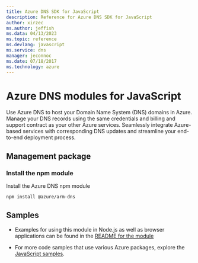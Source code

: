 ```yaml
---
title: Azure DNS SDK for JavaScript
description: Reference for Azure DNS SDK for JavaScript
author: xirzec
ms.author: jeffish
ms.data: 04/13/2023
ms.topic: reference
ms.devlang: javascript
ms.service: dns
manager: jeconnoc
ms.date: 07/18/2017
ms.technology: azure
---
```

# Azure DNS modules for JavaScript

Use Azure DNS to host your Domain Name System (DNS) domains in Azure. Manage your DNS records using the same credentials and billing and support contract as your other Azure services. Seamlessly integrate Azure-based services with corresponding DNS updates and streamline your end-to-end deployment process.

## Management package

### Install the npm module

Install the Azure DNS npm module

```bash
npm install @azure/arm-dns
```

## Samples

* Examples for using this module in Node.js as well as browser applications can be found in the [README for the module](https://www.npmjs.com/package/@azure/arm-dns)

* For more code samples that use various Azure packages, explore the [JavaScript samples](https://docs.microsoft.com/samples/browse/?languages=javascript).